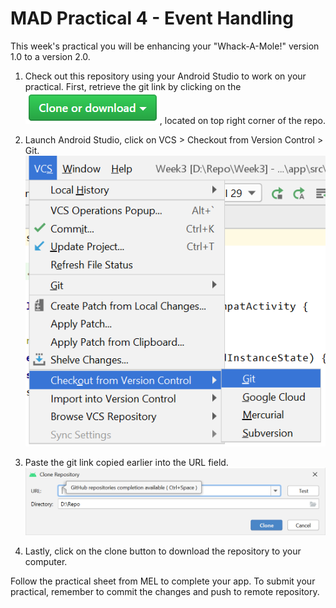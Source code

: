 # MAD Practical 4 - Event Handling
This week's practical you will be enhancing your "Whack-A-Mole!" version 1.0 to a version 2.0.

1. Check out this repository using your Android Studio to work on your practical. First, retrieve the git link by clicking on the ![Clone or download](/images/clone.PNG), located on top right corner of the repo.

2. Launch Android Studio, click on VCS > Checkout from Version Control > Git.
![Checkout menu](/images/Checkout.png)

3. Paste the git link copied earlier into the URL field.
![Checkout menu](/images/popup.PNG)

4. Lastly, click on the clone button to download the repository to your computer. 

Follow the practical sheet from MEL to complete your app.
To submit your practical, remember to commit the changes and push to remote repository.
